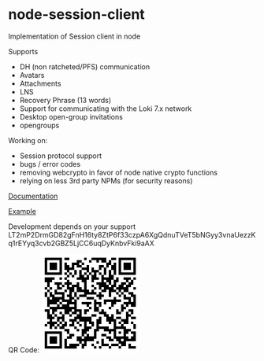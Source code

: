# node-session-client
Implementation of Session client in node

Supports
- DH (non ratcheted/PFS) communication
- Avatars
- Attachments
- LNS
- Recovery Phrase (13 words)
- Support for communicating with the Loki 7.x network
- Desktop open-group invitations
- opengroups

Working on:
- Session protocol support
- bugs / error codes
- removing webcrypto in favor of node native crypto functions
- relying on less 3rd party NPMs (for security reasons)

[Documentation](https://hesiod-project.github.io/node-session-client/)

[Example](sample.js)

Development depends on your support
LT2mP2DrmGD82gFnH16ty8ZtP6f33czpA6XgQdnuTVeT5bNGyy3vnaUezzKq1rEYyq3cvb2GBZ5LjCC6uqDyKnbvFki9aAX

QR Code:
![LT2mP2DrmGD82gFnH16ty8ZtP6f33czpA6XgQdnuTVeT5bNGyy3vnaUezzKq1rEYyq3cvb2GBZ5LjCC6uqDyKnbvFki9aAX](LT2mP2DrmGD82gFnH16ty8ZtP6f33czpA6XgQdnuTVeT5bNGyy3vnaUezzKq1rEYyq3cvb2GBZ5LjCC6uqDyKnbvFki9aAX.png)
